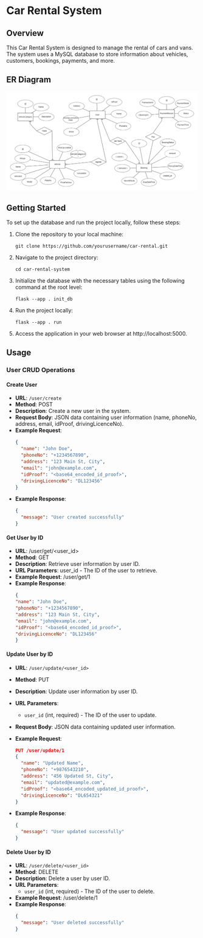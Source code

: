 # Car Rental System

## Overview

This Car Rental System is designed to manage the rental of cars and vans. The system uses a MySQL database to store information about vehicles, customers, bookings, payments, and more.

## ER Diagram

![ERD](erd.png)

## Getting Started

To set up the database and run the project locally, follow these steps:

1. Clone the repository to your local machine:

   ```shell
   git clone https://github.com/yourusername/car-rental.git

2. Navigate to the project directory:

    ```shell
    cd car-rental-system

3. Initialize the database with the necessary tables using the following command at the root level:
    
    ```shell
   flask --app . init_db
   
4. Run the project locally:

    ```shell
    flask --app . run
5. Access the application in your web browser at http://localhost:5000.

## Usage

### User CRUD Operations

#### Create User

- **URL**: `/user/create`
- **Method**: POST
- **Description**: Create a new user in the system.
- **Request Body**: JSON data containing user information (name, phoneNo, address, email, idProof, drivingLicenceNo).
- **Example Request**:
  ```json
  {
    "name": "John Doe",
    "phoneNo": "+1234567890",
    "address": "123 Main St, City",
    "email": "john@example.com",
    "idProof": "<base64_encoded_id_proof>",
    "drivingLicenceNo": "DL123456"
  }
- **Example Response**:
  ```json
  {
    "message": "User created successfully"
  }

#### Get User by ID
- **URL**: /user/get/<user_id>
- **Method**: GET
- **Description**: Retrieve user information by user ID.
- **URL Parameters**: user_id - The ID of the user to retrieve.
- **Example Request**: /user/get/1
- **Example Response**:
    ```json
  {
    "name": "John Doe",
    "phoneNo": "+1234567890",
    "address": "123 Main St, City",
    "email": "john@example.com",
    "idProof": "<base64_encoded_id_proof>",
    "drivingLicenceNo": "DL123456"
  }
 

#### Update User by ID

- **URL**: `/user/update/<user_id>`
- **Method**: PUT
- **Description**: Update user information by user ID.
- **URL Parameters**: 
  - `user_id` (int, required) - The ID of the user to update.
- **Request Body**: JSON data containing updated user information.
- **Example Request**:

  ```json
  PUT /user/update/1
  {
    "name": "Updated Name",
    "phoneNo": "+9876543210",
    "address": "456 Updated St, City",
    "email": "updated@example.com",
    "idProof": "<base64_encoded_updated_id_proof>",
    "drivingLicenceNo": "DL654321"
  }
- **Example Response**:
  ```json
  {
    "message": "User updated successfully"
  }
  
#### Delete User by ID

- **URL**: `/user/delete/<user_id>`
- **Method**: DELETE
- **Description**: Delete a user by user ID.
- **URL Parameters**:
  - `user_id` (int, required) - The ID of the user to delete.
- **Example Request**: /user/delete/1
- **Example Response**:
  ```json
  {
    "message": "User deleted successfully"
  }